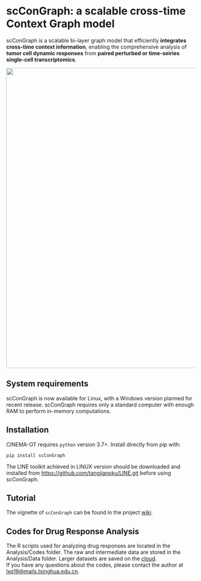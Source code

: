 # scConGraph: a scalable cross-time Context Graph model
scConGraph is a scalable bi-layer graph model that efficiently **integrates cross-time context information**, enabling the comprehensive analysis of **tumor cell dynamic responses** from **paired perturbed or time-seiries single-cell transcriptomics**.

<p align="center">
  <img width="800"  src="https://github.com/Li-Xinqi/scConGraph/assets/53567070/bf948041-ed83-4df8-b487-ebe81c6e9a43">
</p>

## System requirements
scConGraph is now available for Linux, with a Windows version planned for recent release. scConGraph requires only a standard computer with enough RAM to perform in-memory computations.

## Installation
CINEMA-OT requires `python` version 3.7+.  Install directly from pip with:

    pip install scConGraph
    
The LINE toolkit achieved in LINUX version should be downloaded and installed from https://github.com/tangjianpku/LINE.git before using scConGraph. 

## Tutorial
The vignette of `scConGraph` can be found in the project [wiki](https://github.com/Li-Xinqi/scConGraph/wiki).

## Codes for Drug Response Analysis
The R scripts used for analyzing drug responses are located in the Analysis/Codes folder. The raw and intermediate data are stored in the Analysis/Data folder. Larger datasets are saved on the [cloud](https://cloud.tsinghua.edu.cn/d/63ff224544874971b0dd/).  
If you have any questions about the codes, please contact the author at lxq19@mails.tsinghua.edu.cn.
